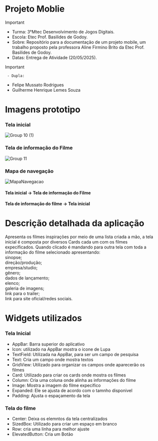 # Projeto Moblie
>[!Important]
>- Turma: 3°Mtec Desenvolvimento de Jogos Digitais.
>- Escola: Etec Prof. Basilides de Godoy.
>- Sobre: Repositório para a documentação de um projeto mobile, um trabalho proposto pela professora Aline Firmino Brito da Etec Prof. Basilides de Godoy.
>- Datas: Entrega de Atividade (20/05/2025).

>[!Important]
 > ` - Dupla:`
>- Felipe Mussato Rodrigues
>- Guilherme Henrique Lemes Souza

# Imagens prototipo

### Tela inicial

![Group 10 (1)](https://github.com/user-attachments/assets/183e280e-f367-421f-a20f-292955e04ad4)

### Tela de informação do Filme

![Group 11](https://github.com/user-attachments/assets/b2246d89-b52c-4d11-b21a-7266fb9e2fc1)

 ### Mapa de navegação

![MapaNavegacao](https://github.com/user-attachments/assets/2fb2d631-ac06-4316-b7bf-145f247ea254)


  #### Tela inicial ->  Tela de informação do Filme
  #### Tela de informação do filme -> Tela inicial
  
# Descrição detalhada da aplicação 
Apresenta os filmes inspirações por meio de uma lista criada a mão, a tela inicial é composta por diversos Cards cada um com os filmes expecificados.
Quando clicado é mandando para outra tela com toda a informação do filme selecionado apresentando:<br>
sinopse; <br>
direção/produção; <br>
empresa/studio; <br>
gênero; <br>
dados de lançamento; <br>
elenco;<br>
galeria de imagens; <br>
link para o trailer;<br>
link para site oficial/redes sociais.

# Widgets utilizados 
### Tela Inicial
- AppBar: Barra superior do aplicativo
- Icon: utilizado na AppBar mostra o icone de Lupa 
- TextField: Utilizada na AppBar, para ser um campo de pesquisa  
- Text: Cria um campo onde mostra textos
- GridView: Utilizado para organizar os campos onde aparecerão os filmes
- Card: Utilizado para criar os cards onde mostra os filmes 
- Column: Cria uma coluna onde alinha as informações do filme
- Image: Mostra a imagem do filme expecifico
- Expanded: Ele se ajusta de acordo com o tamnho disponivel 
- Padding: Ajusta o espaçamento da tela 

### Tela do filme 
- Center: Deixa os elemntos da tela centralizados
- SizedBox: Utilizado para criar um espaço em branco
- Row: cria uma linha para melhor ajuste 
- ElevatedButton: Cria um Botão


